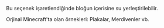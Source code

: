 Bu seçenek işaretlendiğinde bloğun içerisine su yerleştirilebilir.

Orjinal Minecraft'ta olan örnekleri: Plakalar, Merdivenler vb.
